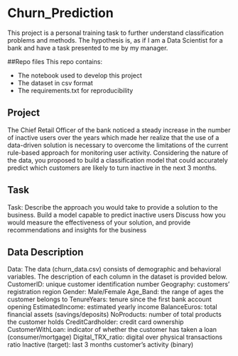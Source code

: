 # Churn_Prediction

This project is a personal training task to further understand classification problems and methods. The hypothesis is, as if I am a Data Scientist for a bank and have a task presented to me by my manager.

##Repo files
This repo contains:

- The notebook used to develop this project
- The dataset in csv format
- The requirements.txt for reproducibility
## Project
The Chief Retail Officer of the bank noticed a steady increase in the number of inactive users over the years which made her realize that the use of a data-driven solution is necessary to overcome the limitations of the current rule-based approach for monitoring user activity. Considering the nature of the data, you proposed to build a classification model that could accurately predict which customers are likely to turn inactive in the next 3 months.

## Task
Task:
Describe the approach you would take to provide a solution to the business.
Build a model capable to predict inactive users
Discuss how you would measure the effectiveness of your solution, and provide recommendations and insights for the business

## Data Description
Data:
The data (churn_data.csv) consists of demographic and behavioral variables. The description of each column in the dataset is provided below.
CustomerID: unique customer identification number
Geography: customers’ registration region 
Gender: Male/Female
Age_Band: the range of ages the customer belongs to
TenureYears: tenure since the first bank account opening
EstimatedIncome: estimated yearly income
BalanceEuros: total financial assets (savings/deposits)
NoProducts: number of total products the customer holds
CreditCardholder: credit card ownership
CustomerWithLoan: indicator of whether the customer has taken a loan (consumer/mortgage)
Digital_TRX_ratio: digital over physical transactions ratio 
Inactive (target): last 3 months customer’s activity (binary) 
